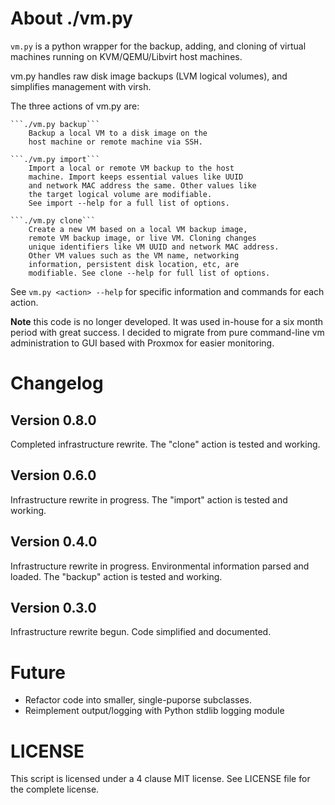 About ./vm.py
================================================================================
```vm.py``` is a python wrapper for the backup, adding, and cloning of
virtual machines running on KVM/QEMU/Libvirt host machines.

vm.py handles raw disk image backups (LVM logical volumes), and
simplifies management with virsh.

The three actions of vm.py are:

	```./vm.py backup```
		Backup a local VM to a disk image on the
		host machine or remote machine via SSH.

	```./vm.py import```
		Import a local or remote VM backup to the host
		machine. Import keeps essential values like UUID
		and network MAC address the same. Other values like
		the target logical volume are modifiable.
		See import --help for a full list of options.

	```./vm.py clone```
		Create a new VM based on a local VM backup image,
		remote VM backup image, or live VM. Cloning changes
		unique identifiers like VM UUID and network MAC address.
		Other VM values such as the VM name, networking
		information, persistent disk location, etc, are
		modifiable. See clone --help for full list of options.

See ```vm.py <action> --help``` for specific information and commands for each
action.

**Note** this code is no longer developed. It was used in-house for a six month
period with great success. I decided to migrate from pure command-line vm
administration to GUI based with Proxmox for easier monitoring.

Changelog
================================================================================

Version 0.8.0
--------------------------------------------------------------------------------
Completed infrastructure rewrite. The "clone" action is tested and working.

Version 0.6.0
--------------------------------------------------------------------------------
Infrastructure rewrite in progress. The "import" action is tested and working.

Version 0.4.0
--------------------------------------------------------------------------------
Infrastructure rewrite in progress. Environmental information parsed and loaded.
The "backup" action is tested and working.

Version 0.3.0
--------------------------------------------------------------------------------
Infrastructure rewrite begun. Code simplified and documented.

Future
================================================================================
+ Refactor code into smaller, single-puporse subclasses.
+ Reimplement output/logging with Python stdlib logging module

LICENSE
================================================================================
This script is licensed under a 4 clause MIT license.
See LICENSE file for the complete license.
